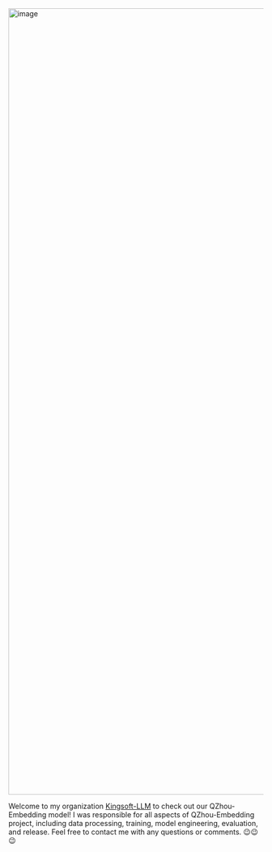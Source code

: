 <img width="3944" height="1555" alt="image" src="https://github.com/user-attachments/assets/be9ab562-7d18-4d2b-874a-4f3d6c0788c4" />

Welcome to my organization <a href="https://github.com/Kingsoft-LLM/QZhou-Embedding/">Kingsoft-LLM</a> to check out our QZhou-Embedding model!
I was responsible for all aspects of QZhou-Embedding project, including data processing, training, model engineering, evaluation, and release. Feel free to contact me with any questions or comments. 😉😉😉
